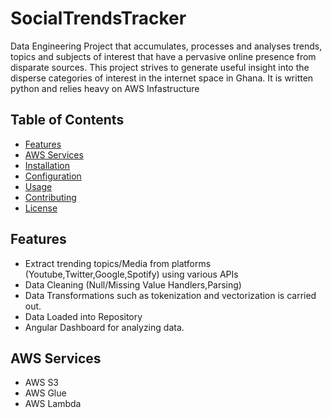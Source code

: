 # SocialTrendsTracker
  Data Engineering Project that accumulates, processes and analyses trends, topics and subjects of interest that have a pervasive online presence from disparate sources. This project strives to generate useful insight into the disperse categories of interest in the internet space in Ghana. It is written python and relies heavy on 
  AWS Infastructure

## Table of Contents
- [Features](#features)
- [AWS Services](#aws-services)
- [Installation](#installation)
- [Configuration](#configuration)
- [Usage](#usage)
- [Contributing](#contributing)
- [License](#license)

## Features

- Extract trending topics/Media from platforms (Youtube,Twitter,Google,Spotify) using various APIs
- Data Cleaning (Null/Missing Value Handlers,Parsing)
- Data Transformations such as tokenization and vectorization is carried out.
- Data Loaded into Repository
- Angular Dashboard for analyzing data.

## AWS Services
- AWS S3
- AWS Glue
- AWS Lambda
